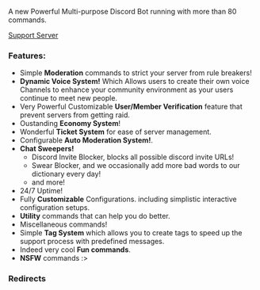 
A new Powerful Multi-purpose Discord Bot running with more than 80 commands.

[Support Server](https://discord.gg/CJ4z4xt)

### Features:
- Simple **Moderation** commands to strict your server from rule breakers!
- **Dynamic Voice System!** Which Allows users to create their own voice Channels to enhance your community environment as your users continue to meet new people.
- Very Powerful Customizable **User/Member Verification** feature that prevent servers from getting raid.
- Oustanding **Economy System**!
- Wonderful **Ticket System** for ease of server management.
- Configurable **Auto Moderation System!**.
- **Chat Sweepers!**
    - Discord Invite Blocker, blocks all possible discord invite URLs!
    - Swear Blocker, and we occasionally add more bad words to our dictionary every day!
    - and more!
- 24/7 Uptime!
- Fully **Customizable** Configurations. including simplistic interactive configuration setups.
- **Utility** commands that can help you do better.
- Miscellaneous commands!
- Simple **Tag System** which allows you to create tags to speed up the support process with predefined messages.
- Indeed very cool **Fun commands**.
- **NSFW** commands :>

### Redirects